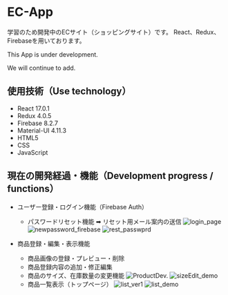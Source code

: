 # EC-App

学習のため開発中のECサイト（ショッピングサイト）です。
React、Redux、Firebaseを用いております。

This App is under development.

We will continue to add.

## 使用技術（Use technology）
* React 17.0.1
* Redux 4.0.5
* Firebase 8.2.7
* Material-UI 4.11.3
* HTML5
* CSS
* JavaScript

## 現在の開発経過・機能（Development progress / functions）
* ユーザー登録・ログイン機能（Firebase Auth）
  - パスワードリセット機能 ➡︎ リセット用メール案内の送信
![login_page](https://user-images.githubusercontent.com/80564526/112939288-2a75ff80-9166-11eb-90d3-67079eb4a180.png)
![newpassword_firebase](https://user-images.githubusercontent.com/80564526/112939298-306be080-9166-11eb-863d-919f117e8868.png)
![rest_passwprd](https://user-images.githubusercontent.com/80564526/112939309-3366d100-9166-11eb-9bdb-57e2d615f070.png)

* 商品登録・編集・表示機能
  - 商品画像の登録・プレビュー・削除
  - 商品登録内容の追加・修正編集
  - 商品のサイズ、在庫数量の変更機能
  ![ProductDev.](https://user-images.githubusercontent.com/80564526/112759418-d7992c80-902d-11eb-86fe-86745dd0d5e5.png)
  ![sizeEdit_demo](https://user-images.githubusercontent.com/80564526/112784195-f8906a80-908b-11eb-9bc6-326f42165888.gif)
  - 商品一覧表示（トップページ）
  ![list_ver1](https://user-images.githubusercontent.com/80564526/112939317-3661c180-9166-11eb-8fa2-34726284be9c.png)
  ![list_demo](https://user-images.githubusercontent.com/80564526/112944484-dc64fa00-916d-11eb-8488-cce53c25ccd8.gif)
